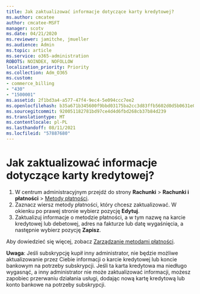 ```yaml
---
title: Jak zaktualizować informacje dotyczące karty kredytowej?
ms.author: cmcatee
author: cmcatee-MSFT
manager: scotv
ms.date: 04/21/2020
ms.reviewer: jamitche, jmueller
ms.audience: Admin
ms.topic: article
ms.service: o365-administration
ROBOTS: NOINDEX, NOFOLLOW
localization_priority: Priority
ms.collection: Adm_O365
ms.custom:
- commerce_billing
- "430"
- "1500001"
ms.assetid: 2f1bd3a4-a577-47f4-9ec4-5e094ccc7ee2
ms.openlocfilehash: b35a671b345600f9bbd03175ba2cc3d83ffb5602d0d5b0631e0a9c6bca09db50
ms.sourcegitcommit: 920051182781bd97ce4d4d6fbd268cb37b84d239
ms.translationtype: MT
ms.contentlocale: pl-PL
ms.lasthandoff: 08/11/2021
ms.locfileid: "57887680"
---
```

# <a name="how-do-i-update-my-credit-card-information"></a>Jak zaktualizować informacje dotyczące karty kredytowej?

1. W centrum administracyjnym przejdź do strony **Rachunki** > **Rachunki i płatności** > [Metody płatności](https://go.microsoft.com/fwlink/p/?linkid=2018806).
2. Zaznacz wiersz metody płatności, który chcesz zaktualizować. W okienku po prawej stronie wybierz pozycję **Edytuj**.
3. Zaktualizuj informacje o metodzie płatności, a w tym nazwę na karcie kredytowej lub debetowej, adres na fakturze lub datę wygaśnięcia, a następnie wybierz pozycję **Zapisz**.

Aby dowiedzieć się więcej, zobacz [Zarządzanie metodami płatności](https://docs.microsoft.com/microsoft-365/commerce/billing-and-payments/manage-payment-methods).

**Uwaga**: Jeśli subskrypcję kupił inny administrator, nie będzie możliwe aktualizowanie przez Ciebie informacji o karcie kredytowej lub koncie bankowym na potrzeby subskrypcji. Jeśli ta karta kredytowa ma niedługo wygasnąć, a inny administrator nie może zaktualizować informacji, możesz zapobiec przerwaniu działania usługi, dodając nową kartę kredytową lub konto bankowe na potrzeby subskrypcji.